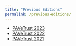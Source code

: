 ```yaml
---
title: "Previous Editions"
permalink: /previous-editions/
---
```


- [PAVeTrust 2023](https://www.acsac.org/2023/workshops/pavetrust/)
- [PAVeTrust 2022](https://www.acsac.org/2022/workshops/pavetrust/)
- [PAVeTrust 2021](https://www.acsac.org/2021/workshops/pavetrust/)